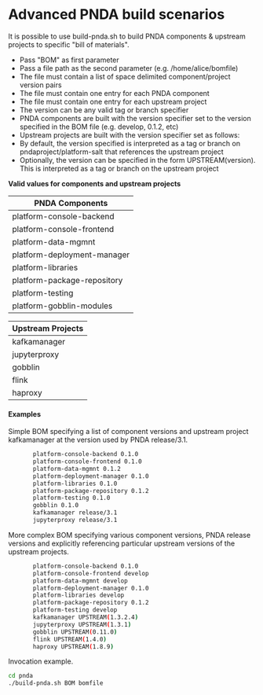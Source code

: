 # Advanced PNDA build scenarios

It is possible to use build-pnda.sh to build PNDA components & upstream projects to specific "bill of materials".

- Pass "BOM" as first parameter
- Pass a file path as the second parameter (e.g. /home/alice/bomfile)
- The file must contain a list of space delimited component/project version pairs
- The file must contain one entry for each PNDA component
- The file must contain one entry for each upstream project
- The version can be any valid tag or branch specifier
- PNDA components are built with the version specifier set to the version specified in the BOM file (e.g. develop, 0.1.2, etc)
- Upstream projects are built with the version specifier set as follows:
 - By default, the version specified is interpreted as a tag or branch on pndaproject/platform-salt that references the upstream project
 - Optionally, the version can be specified in the form UPSTREAM(version). This is interpreted as a tag or branch on the upstream project

**Valid values for components and upstream projects**

|PNDA Components|
|---|
|platform-console-backend|
|platform-console-frontend|
|platform-data-mgmnt|
|platform-deployment-manager|
|platform-libraries|
|platform-package-repository| 
|platform-testing|  
|platform-gobblin-modules|
       
|Upstream Projects|
|---|
|kafkamanager|
|jupyterproxy|
|gobblin|
|flink|
|haproxy|

#### Examples

Simple BOM specifying a list of component versions and upstream project kafkamanager at the version used by PNDA release/3.1.

```sh
       platform-console-backend 0.1.0
       platform-console-frontend 0.1.0
       platform-data-mgmnt 0.1.2
       platform-deployment-manager 0.1.0
       platform-libraries 0.1.0
       platform-package-repository 0.1.2
       platform-testing 0.1.0
       gobblin 0.1.0
       kafkamanager release/3.1
       jupyterproxy release/3.1
```

More complex BOM specifying various component versions, PNDA release versions and explicitly referencing particular upstream versions of the upstream projects.

```sh
       platform-console-backend 0.1.0
       platform-console-frontend develop
       platform-data-mgmnt develop
       platform-deployment-manager 0.1.0
       platform-libraries develop
       platform-package-repository 0.1.2
       platform-testing develop
       kafkamanager UPSTREAM(1.3.2.4)
       jupyterproxy UPSTREAM(1.3.1)
       gobblin UPSTREAM(0.11.0)
       flink UPSTREAM(1.4.0)
       haproxy UPSTREAM(1.8.9)
```

Invocation example.

```sh
cd pnda
./build-pnda.sh BOM bomfile
```

